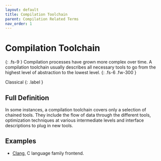 ```yaml
---
layout: default
title: Compilation Toolchain
parent: Compilation Related Terms
nav_order: 1
---
```


# Compilation Toolchain
{: .fs-9 }
Compilation processes have grown more complex over time.
A compilation toolchain usually describes all necessary tools to go from the highest level of abstraction to the lowest level.
{: .fs-6 .fw-300 }

Classical
{: .label }

## Full Definition

In some instances, a compilation toolchain covers only a selection of chained tools.
They include the flow of data through the different tools, optimization techniques at various intermediate levels and interface descriptions to plug in new tools.

## Examples

- [Clang](https://clang.llvm.org/), C language family frontend.

<!-- ## Synonyms

- -->

<!-- ## Related Terms

## Sources
1.  -->
